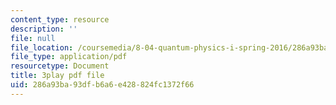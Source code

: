 ```yaml
---
content_type: resource
description: ''
file: null
file_location: /coursemedia/8-04-quantum-physics-i-spring-2016/286a93ba93dfb6a6e428824fc1372f66_lWTUcojZ_gQ.pdf
file_type: application/pdf
resourcetype: Document
title: 3play pdf file
uid: 286a93ba-93df-b6a6-e428-824fc1372f66
---
```

